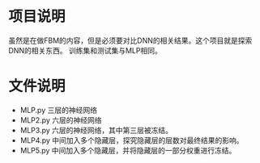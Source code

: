 # 项目说明

虽然是在做FBM的内容，但是必须要对比DNN的相关结果。这个项目就是探索DNN的相关东西。
训练集和测试集与MLP相同。

# 文件说明

- MLP.py 三层的神经网络
- MLP2.py 六层的神经网络
- MLP3.py 六层的神经网络，其中第三层被冻结。
- MLP4.py 中间加入多个隐藏层，探究隐藏层的层数对最终结果的影响。
- MLP5.py 中间加入多个隐藏层，并将隐藏层的一部分权重进行冻结。